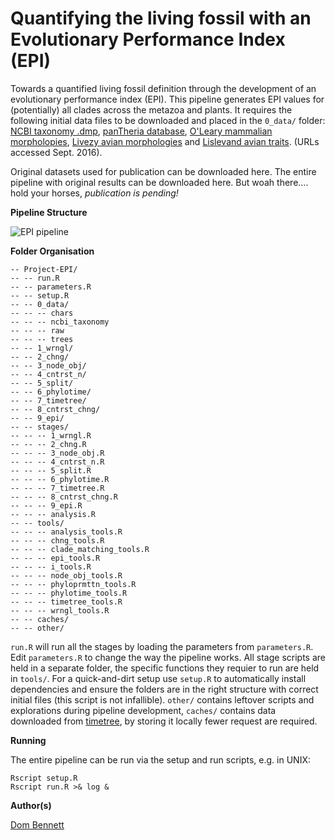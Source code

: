 # Quantifying the living fossil with an Evolutionary Performance Index (EPI)

Towards a quantified living fossil definition through the development of an evolutionary performance index (EPI). This pipeline generates EPI values for (potentially) all clades across the metazoa and plants.
It requires the following initial data files to be downloaded and placed in the `0_data/` folder:
[NCBI taxonomy .dmp](ftp://ftp.ncbi.nih.gov/pub/taxonomy/), [panTheria database](http://esapubs.org/archive/ecol/e090/184/), [O'Leary mammalian morpholopies](http://www.morphobank.org/index.php/Projects/ProjectOverview/project_id/773),
[Livezy avian morphologies](http://www.ncbi.nlm.nih.gov/pubmed/18784798) and [Lislevand avian traits](http://www.esapubs.org/archive/ecol/E088/096/default.htm#data). (URLs accessed Sept. 2016).

Original datasets used for publication can be downloaded here. The entire pipeline with original results can be downloaded here. But woah there.... hold your horses, *publication is pending!*

**Pipeline Structure**

![EPI pipeline](https://raw.githubusercontent.com/DomBennett/Project-EPI/master/other/pipeline.png?token=AC0Jh9rA9Pl4RcQbVJMeGrQPQcEYOx63ks5X4p2ewA%3D%3D "EPI pipeline")


**Folder Organisation**

```
-- Project-EPI/
-- -- run.R
-- -- parameters.R
-- -- setup.R
-- -- 0_data/
-- -- -- chars
-- -- -- ncbi_taxonomy
-- -- -- raw
-- -- -- trees
-- -- 1_wrngl/
-- -- 2_chng/
-- -- 3_node_obj/
-- -- 4_cntrst_n/
-- -- 5_split/
-- -- 6_phylotime/
-- -- 7_timetree/
-- -- 8_cntrst_chng/
-- -- 9_epi/
-- -- stages/
-- -- -- 1_wrngl.R
-- -- -- 2_chng.R
-- -- -- 3_node_obj.R
-- -- -- 4_cntrst_n.R
-- -- -- 5_split.R
-- -- -- 6_phylotime.R
-- -- -- 7_timetree.R
-- -- -- 8_cntrst_chng.R
-- -- -- 9_epi.R
-- -- -- analysis.R
-- -- tools/
-- -- -- analysis_tools.R
-- -- -- chng_tools.R
-- -- -- clade_matching_tools.R
-- -- -- epi_tools.R
-- -- -- i_tools.R
-- -- -- node_obj_tools.R
-- -- -- phyloprmttn_tools.R
-- -- -- phylotime_tools.R
-- -- -- timetree_tools.R
-- -- -- wrngl_tools.R
-- -- caches/
-- -- other/
```

`run.R` will run all the stages by loading the parameters from `parameters.R`. Edit `parameters.R` to change the way the pipeline works. All stage scripts are held in a separate folder, the specific functions they requier to run are held in `tools/`. For a quick-and-dirt setup use `setup.R` to automatically install dependencies and ensure the folders are in the right structure with correct initial files (this script is not infallible). `other/` contains leftover scripts and explorations during pipeline development, `caches/` contains data downloaded from [timetree](http://www.timetree.org/), by storing it locally fewer request are required.


**Running**

The entire pipeline can be run via the setup and run scripts, e.g. in UNIX:

```{bash}
Rscript setup.R
Rscript run.R >& log &
```

**Author(s)**

[Dom Bennett](https://github.com/DomBennett)
